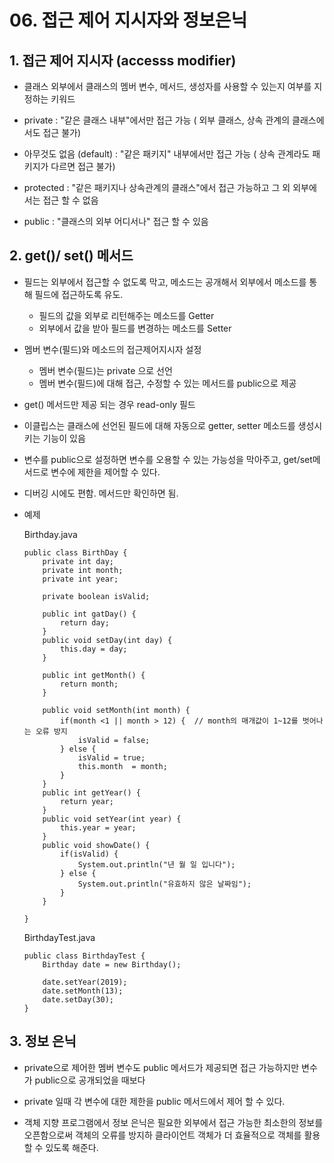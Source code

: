 # 06. 접근 제어 지시자와 정보은닉

## 1. 접근 제어 지시자 (accesss modifier)

- 클래스 외부에서 클래스의 멤버 변수, 메서드, 생성자를 사용할 수 있는지 여부를 지정하는 키워드

- private : "같은 클래스 내부"에서만 접근 가능 ( 외부 클래스, 상속 관계의 클래스에서도 접근 불가)

- 아무것도 없음 (default) : "같은 패키지" 내부에서만 접근 가능 ( 상속 관계라도 패키지가 다르면 접근 불가)

- protected : "같은 패키지나 상속관계의 클래스"에서 접근 가능하고 그 외 외부에서는 접근 할 수 없음

- public : "클래스의 외부 어디서나" 접근 할 수 있음

## 2. get()/ set() 메서드
- 필드는 외부에서 접근할 수 없도록 막고, 메소드는 공개해서 외부에서 메소드를 통해 필드에 접근하도록 유도. 
    - 필드의 값을 외부로 리턴해주는 메소드를 Getter
    - 외부에서 값을 받아 필드를 변경하는 메소드를 Setter

- 멤버 변수(필드)와 메소드의 접근제어지시자 설정
    - 멤버 변수(필드)는 private 으로 선언
    - 멤버 변수(필드)에 대해 접근, 수정할 수 있는 메서드를 public으로 제공

- get() 메서드만 제공 되는 경우 read-only 필드

- 이클립스는 클래스에 선언된 필드에 대해 자동으로 getter, setter 메소드를 생성시키는 기능이 있음

- 변수를 public으로 설정하면 변수를 오용할 수 있는 가능성을 막아주고, get/set메서드로 변수에 제한을 제어할 수 있다. 

- 디버깅 시에도 편함. 메서드만 확인하면 됨. 

- 예제

    Birthday.java
    ```
    public class BirthDay {
        private int day;
        private int month;
        private int year;

        private boolean isValid;

        public int gatDay() {
            return day;
        }
        public void setDay(int day) {
            this.day = day;
        }

        public int getMonth() {
            return month;
        }

        public void setMonth(int month) {
            if(month <1 || month > 12) {  // month의 매개값이 1~12를 벗어나는 오류 방지 
                isValid = false; 
            } else {
                isValid = true;
                this.month  = month;
            }
        }
        public int getYear() {
            return year;
        }
        public void setYear(int year) {
            this.year = year;
        }
        public void showDate() {
            if(isValid) {
                System.out.println("년 월 일 입니다");
            } else {
                System.out.println("유효하지 않은 날짜임");
            }
        }

    }
    ```
    BirthdayTest.java
    ```
    public class BirthdayTest {
        Birthday date = new Birthday();

        date.setYear(2019);
        date.setMonth(13);
        date.setDay(30);
    }
    ```

## 3. 정보 은닉

- private으로 제어한 멤버 변수도 public 메서드가 제공되면 접근 가능하지만 변수가 public으로 공개되었을 때보다

- private 일때 각 변수에 대한 제한을 public 메서드에서 제어 할 수 있다.

- 객체 지향 프로그램에서 정보 은닉은 필요한 외부에서 접근 가능한 최소한의 정보를 오픈함으로써 객체의 오류를 방지하 클라이언트 객체가 더 효율적으로 객체를 활용할 수 있도록 해준다.
